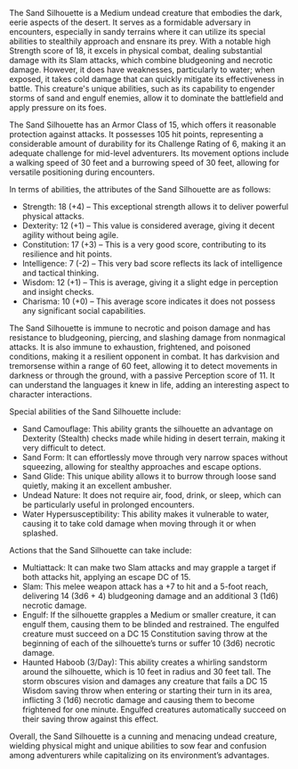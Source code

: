 The Sand Silhouette is a Medium undead creature that embodies the dark, eerie aspects of the desert. It serves as a formidable adversary in encounters, especially in sandy terrains where it can utilize its special abilities to stealthily approach and ensnare its prey. With a notable high Strength score of 18, it excels in physical combat, dealing substantial damage with its Slam attacks, which combine bludgeoning and necrotic damage. However, it does have weaknesses, particularly to water; when exposed, it takes cold damage that can quickly mitigate its effectiveness in battle. This creature's unique abilities, such as its capability to engender storms of sand and engulf enemies, allow it to dominate the battlefield and apply pressure on its foes.

The Sand Silhouette has an Armor Class of 15, which offers it reasonable protection against attacks. It possesses 105 hit points, representing a considerable amount of durability for its Challenge Rating of 6, making it an adequate challenge for mid-level adventurers. Its movement options include a walking speed of 30 feet and a burrowing speed of 30 feet, allowing for versatile positioning during encounters. 

In terms of abilities, the attributes of the Sand Silhouette are as follows:
- Strength: 18 (+4) – This exceptional strength allows it to deliver powerful physical attacks.
- Dexterity: 12 (+1) – This value is considered average, giving it decent agility without being agile.
- Constitution: 17 (+3) – This is a very good score, contributing to its resilience and hit points.
- Intelligence: 7 (-2) – This very bad score reflects its lack of intelligence and tactical thinking.
- Wisdom: 12 (+1) – This is average, giving it a slight edge in perception and insight checks.
- Charisma: 10 (+0) – This average score indicates it does not possess any significant social capabilities.

The Sand Silhouette is immune to necrotic and poison damage and has resistance to bludgeoning, piercing, and slashing damage from nonmagical attacks. It is also immune to exhaustion, frightened, and poisoned conditions, making it a resilient opponent in combat. It has darkvision and tremorsense within a range of 60 feet, allowing it to detect movements in darkness or through the ground, with a passive Perception score of 11. It can understand the languages it knew in life, adding an interesting aspect to character interactions.

Special abilities of the Sand Silhouette include:
- Sand Camouflage: This ability grants the silhouette an advantage on Dexterity (Stealth) checks made while hiding in desert terrain, making it very difficult to detect.
- Sand Form: It can effortlessly move through very narrow spaces without squeezing, allowing for stealthy approaches and escape options.
- Sand Glide: This unique ability allows it to burrow through loose sand quietly, making it an excellent ambusher.
- Undead Nature: It does not require air, food, drink, or sleep, which can be particularly useful in prolonged encounters.
- Water Hypersusceptibility: This ability makes it vulnerable to water, causing it to take cold damage when moving through it or when splashed.

Actions that the Sand Silhouette can take include:
- Multiattack: It can make two Slam attacks and may grapple a target if both attacks hit, applying an escape DC of 15.
- Slam: This melee weapon attack has a +7 to hit and a 5-foot reach, delivering 14 (3d6 + 4) bludgeoning damage and an additional 3 (1d6) necrotic damage.
- Engulf: If the silhouette grapples a Medium or smaller creature, it can engulf them, causing them to be blinded and restrained. The engulfed creature must succeed on a DC 15 Constitution saving throw at the beginning of each of the silhouette’s turns or suffer 10 (3d6) necrotic damage.
- Haunted Haboob (3/Day): This ability creates a whirling sandstorm around the silhouette, which is 10 feet in radius and 30 feet tall. The storm obscures vision and damages any creature that fails a DC 15 Wisdom saving throw when entering or starting their turn in its area, inflicting 3 (1d6) necrotic damage and causing them to become frightened for one minute. Engulfed creatures automatically succeed on their saving throw against this effect.

Overall, the Sand Silhouette is a cunning and menacing undead creature, wielding physical might and unique abilities to sow fear and confusion among adventurers while capitalizing on its environment’s advantages.